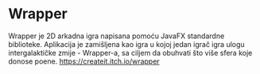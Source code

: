 # Wrapper

Wrapper je 2D arkadna igra napisana pomoću JavaFX standardne biblioteke. Aplikacija je zamišljena kao igra u kojoj jedan igrač igra ulogu intergalaktičke zmije - Wrapper-a, sa ciljem da obuhvati što više sfera koje donose poene.   https://createit.itch.io/wrapper
